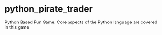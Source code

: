 # python_pirate_trader
Python Based Fun Game. 
Core aspects of the Python language are covered in this game
